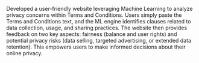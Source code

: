 Developed a user-friendly website leveraging Machine Learning to analyze privacy concerns within Terms and Conditions. Users simply paste the Terms and Conditions text, and the ML engine identifies clauses related to data collection, usage, and sharing practices. The website then provides feedback on two key aspects: fairness (balance and user rights) and potential privacy risks (data selling, targeted advertising, or extended data retention). This empowers users to make informed decisions about their online privacy.
